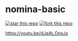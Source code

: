 # nomina-basic
[![star this repo](https://githubbadges.com/star.svg?user=tonycituk&repo=nomina-basic&style=default)](https://github.com/tonycituk/nomina-basic)
[![fork this repo](https://githubbadges.com/fork.svg?user=tonycituk&repo=nomina-basic&style=default)](https://github.com/tonycituk/nomina-basic/fork)


https://youtu.be/dJaAt_OnsJs
